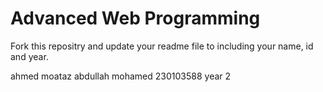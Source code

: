 # Advanced Web Programming
Fork this repositry and update your readme file to including your name, id and year.

ahmed moataz abdullah mohamed
230103588
year 2
